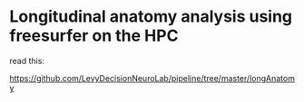 # Longitudinal anatomy analysis using freesurfer on the HPC

read this:

https://github.com/LevyDecisionNeuroLab/pipeline/tree/master/longAnatomy
